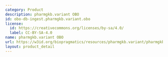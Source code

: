```yaml
---
category: Product
description: pharmgkb.variant OBO
id: obo-db-ingest.pharmgkb.variant.obo
license:
  id: https://creativecommons.org/licenses/by-sa/4.0/
  label: CC-BY-SA-4.0
name: pharmgkb.variant OBO
url: https://w3id.org/biopragmatics/resources/pharmgkb.variant/pharmgkb.variant.obo
layout: product_detail
---
```

